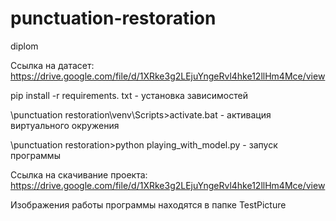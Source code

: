 # punctuation-restoration
 diplom


Ccылка на датасет: https://drive.google.com/file/d/1XRke3g2LEjuYngeRvl4hke12llHm4Mce/view

pip install -r requirements. txt - установка зависимостей

\punctuation restoration\venv\Scripts>activate.bat - активация виртуального окружения

\punctuation restoration>python playing_with_model.py - запуск программы

Ccылка на скачивание проекта: https://drive.google.com/file/d/1XRke3g2LEjuYngeRvl4hke12llHm4Mce/view 

Изображения работы программы находятся в папке TestPicture

